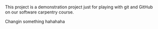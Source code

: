 This project is a demonstration project just for playing with git and GitHub on our software carpentry course.

Changin something hahahaha